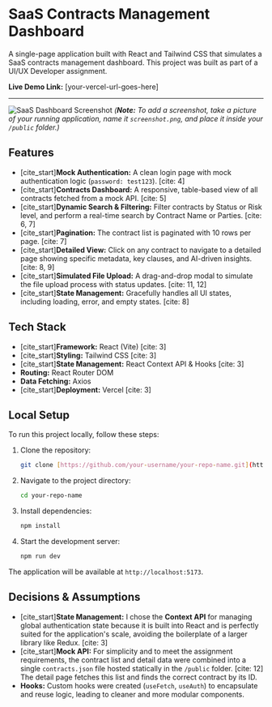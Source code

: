 # SaaS Contracts Management Dashboard

A single-page application built with React and Tailwind CSS that simulates a SaaS contracts management dashboard. This project was built as part of a UI/UX Developer assignment.

**Live Demo Link:** [your-vercel-url-goes-here]

---

![SaaS Dashboard Screenshot](<public/screenshot.png>)
*(**Note:** To add a screenshot, take a picture of your running application, name it `screenshot.png`, and place it inside your `/public` folder.)*

## Features

-   [cite_start]**Mock Authentication:** A clean login page with mock authentication logic (`password: test123`). [cite: 4]
-   [cite_start]**Contracts Dashboard:** A responsive, table-based view of all contracts fetched from a mock API. [cite: 5]
-   [cite_start]**Dynamic Search & Filtering:** Filter contracts by Status or Risk level, and perform a real-time search by Contract Name or Parties. [cite: 6, 7]
-   [cite_start]**Pagination:** The contract list is paginated with 10 rows per page. [cite: 7]
-   [cite_start]**Detailed View:** Click on any contract to navigate to a detailed page showing specific metadata, key clauses, and AI-driven insights. [cite: 8, 9]
-   [cite_start]**Simulated File Upload:** A drag-and-drop modal to simulate the file upload process with status updates. [cite: 11, 12]
-   [cite_start]**State Management:** Gracefully handles all UI states, including loading, error, and empty states. [cite: 8]

## Tech Stack

-   [cite_start]**Framework:** React (Vite) [cite: 3]
-   [cite_start]**Styling:** Tailwind CSS [cite: 3]
-   [cite_start]**State Management:** React Context API & Hooks [cite: 3]
-   **Routing:** React Router DOM
-   **Data Fetching:** Axios
-   [cite_start]**Deployment:** Vercel [cite: 3]

## Local Setup

To run this project locally, follow these steps:

1.  Clone the repository:
    ```bash
    git clone [https://github.com/your-username/your-repo-name.git](https://github.com/your-username/your-repo-name.git)
    ```
2.  Navigate to the project directory:
    ```bash
    cd your-repo-name
    ```
3.  Install dependencies:
    ```bash
    npm install
    ```
4.  Start the development server:
    ```bash
    npm run dev
    ```
The application will be available at `http://localhost:5173`.

## Decisions & Assumptions

-   [cite_start]**State Management:** I chose the **Context API** for managing global authentication state because it is built into React and is perfectly suited for the application's scale, avoiding the boilerplate of a larger library like Redux. [cite: 3]
-   [cite_start]**Mock API:** For simplicity and to meet the assignment requirements, the contract list and detail data were combined into a single `contracts.json` file hosted statically in the `/public` folder. [cite: 12] The detail page fetches this list and finds the correct contract by its ID.
-   **Hooks:** Custom hooks were created (`useFetch`, `useAuth`) to encapsulate and reuse logic, leading to cleaner and more modular components.